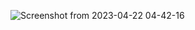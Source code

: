 ![Screenshot from 2023-04-22 04-42-16](https://user-images.githubusercontent.com/76496105/233757806-1c105b9f-ba4e-4b06-8c60-7d168d2e51fe.png)
